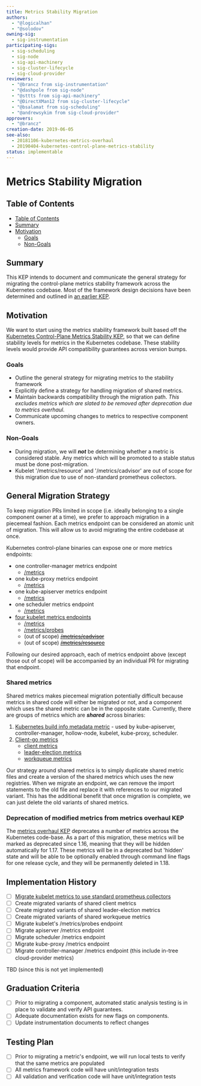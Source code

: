 ```yaml
---
title: Metrics Stability Migration
authors:
  - "@logicalhan"
  - "@solodov"
owning-sig:
  - sig-instrumentation
participating-sigs:
  - sig-scheduling
  - sig-node
  - sig-api-machinery
  - sig-cluster-lifecycle
  - sig-cloud-provider
reviewers:
  - "@brancz from sig-instrumentation"
  - "@dashpole from sig-node"
  - "@sttts from sig-api-machinery"
  - "@DirectXMan12 from sig-cluster-lifecycle"
  - "@bsalamat from sig-scheduling"
  - "@andrewsykim from sig-cloud-provider"
approvers:
  - "@brancz"
creation-date: 2019-06-05
see-also:
  - 20181106-kubernetes-metrics-overhaul
  - 20190404-kubernetes-control-plane-metrics-stability
status: implementable
---
```


# Metrics Stability Migration

## Table of Contents

* [Table of Contents](#table-of-contents)
* [Summary](#summary)
* [Motivation](#motivation)
    * [Goals](#goals)
    * [Non-Goals](#non-goals)


## Summary

This KEP intends to document and communicate the general strategy for migrating the control-plane metrics stability framework across the Kubernetes codebase. Most of the framework design decisions have been determined and outlined in [an earlier KEP](https://github.com/kubernetes/enhancements/blob/master/keps/sig-instrumentation/20190404-kubernetes-control-plane-metrics-stability.md).

## Motivation

We want to start using the metrics stability framework built based off the [Kubernetes Control-Plane Metrics Stability KEP](https://github.com/kubernetes/enhancements/blob/master/keps/sig-instrumentation/20190404-kubernetes-control-plane-metrics-stability.md), so that we can define stability levels for metrics in the Kubernetes codebase. These stability levels would provide API compatibility guarantees across version bumps.

### Goals

 * Outline the general strategy for migrating metrics to the stability framework
 * Explicitly define a strategy for handling migration of shared metrics.
 * Maintain backwards compatibility through the migration path. *This excludes metrics which are slated to be removed after deprecation due to metrics overhaul.*
 * Communicate upcoming changes to metrics to respective component owners.

### Non-Goals

* During migration, we will __*not*__ be determining whether a metric is considered stable. Any metrics which will be promoted to a stable status must be done post-migration.
* Kubelet '/metrics/resource' and '/metrics/cadvisor' are out of scope for this migration due to use of non-standard prometheus collectors.

## General Migration Strategy

To keep migration PRs limited in scope (i.e. ideally belonging to a single component owner at a time), we prefer to approach migration in a piecemeal fashion. Each metrics endpoint can be considered an atomic unit of migration. This will allow us to avoid migrating the entire codebase at once.

Kubernetes control-plane binaries can expose one or more metrics endpoints:

* one controller-manager metrics endpoint
    * [/metrics](https://github.com/kubernetes/kubernetes/blob/release-1.15/cmd/controller-manager/app/serve.go#L65)
* one kube-proxy metrics endpoint
    * [/metrics](https://github.com/kubernetes/kubernetes/blob/release-1.15/cmd/kube-proxy/app/server.go#L570)
* one kube-apiserver metrics endpoint
    * [/metrics](https://github.com/kubernetes/kubernetes/blob/release-1.15/staging/src/k8s.io/apiserver/pkg/server/routes/metrics.go#L36)
* one scheduler metrics endpoint
    * [/metrics](https://github.com/kubernetes/kubernetes/blob/release-1.15/cmd/kube-scheduler/app/server.go#L289)
* [four kubelet metrics endpoints](https://github.com/kubernetes/kubernetes/blob/release-1.15/staging/src/k8s.io/apiserver/pkg/server/routes/metrics.go#L36)
    * [/metrics](https://github.com/kubernetes/kubernetes/blob/release-1.15/pkg/kubelet/server/server.go#L299)
    * [/metrics/probes](https://github.com/kubernetes/kubernetes/blob/release-1.15/pkg/kubelet/server/server.go#L329-L331)
    * (out of scope) ~~[/metrics/cadvisor](https://github.com/kubernetes/kubernetes/blob/release-1.15/pkg/kubelet/server/server.go#L315)~~
    * (out of scope) ~~[/metrics/resource](https://github.com/kubernetes/kubernetes/blob/release-1.15/pkg/kubelet/server/server.go#L321-L323)~~

Following our desired approach, each of metrics endpoint above (except those out of scope) will be accompanied by an individual PR for migrating that endpoint.

### Shared metrics

Shared metrics makes piecemeal migration potentially difficult because metrics in shared code will either be migrated or not, and a component which uses the shared metric can be in the opposite state. Currently, there are groups of metrics which are __*shared*__ across binaries:

1. [Kubernetes build info metadata metric](https://github.com/kubernetes/kubernetes/blob/release-1.15/pkg/version/prometheus/prometheus.go#L26-L38) - used by kube-apiserver, controller-manager, hollow-node, kubelet, kube-proxy, scheduler.
2. [Client-go metrics](https://github.com/kubernetes/kubernetes/blob/release-1.15/pkg/util/prometheusclientgo/adapters.go#L20-L24)
    * [client metrics](https://github.com/kubernetes/kubernetes/blob/release-1.15/pkg/client/metrics/prometheus/prometheus.go#L61-L66)
    * [leader-election metrics](https://github.com/kubernetes/kubernetes/blob/release-1.15/pkg/util/prometheusclientgo/leaderelection/adapter.go#L27-L29)
    * [workqueue metrics](https://github.com/kubernetes/kubernetes/blob/release-1.15/pkg/util/workqueue/prometheus/prometheus.go)

Our strategy around shared metrics is to simply duplicate shared metric files and create a version of the shared metrics which uses the new registries. When we migrate an endpoint, we can remove the import statements to the old file and replace it with references to our migrated variant. This has the additional benefit that once migration is complete, we can just delete the old variants of shared metrics.

### Deprecation of modified metrics from metrics overhaul KEP

The [metrics overhaul KEP](https://github.com/kubernetes/enhancements/blob/master/keps/sig-instrumentation/20181106-kubernetes-metrics-overhaul.md) deprecates a number of metrics across the Kubernetes code-base. As a part of this migration, these metrics will be marked as deprecated since 1.16, meaning that they will be hidden automatically for 1.17. These metrics will be in a deprecated but 'hidden' state and will be able to be optionally enabled through command line flags for one release cycle, and they will be permanently deleted in 1.18.

## Implementation History

- [ ] [Migrate kubelet metrics to use standard prometheus collectors](https://github.com/kubernetes/kubernetes/issues/79286)
- [ ] Create migrated variants of shared client metrics
- [ ] Create migrated variants of shared leader-election metrics
- [ ] Create migrated variants of shared workqueue metrics
- [ ] Migrate kubelet's /metrics/probes endpoint
- [ ] Migrate apiserver /metrics endpoint
- [ ] Migrate scheduler /metrics endpoint
- [ ] Migrate kube-proxy /metrics endpoint
- [ ] Migrate controller-manager /metrics endpoint (this include in-tree cloud-provider metrics)

TBD (since this is not yet implemented)

## Graduation Criteria

- [ ] Prior to migrating a component, automated static analysis testing is in place to validate and verify API guarantees.
- [ ] Adequate documentation exists for new flags on components.
- [ ] Update instrumentation documents to reflect changes

## Testing Plan

- [ ] Prior to migrating a metric's endpoint, we will run local tests to verify that the same metrics are populated
- [ ] All metrics framework code will have unit/integration tests
- [ ] All validation and verification code will have unit/integration tests
